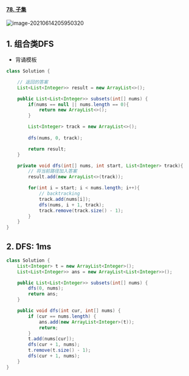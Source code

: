 #### [78. 子集](https://leetcode-cn.com/problems/subsets/)

![image-20210614205950320](https://raw.githubusercontent.com/TWDH/Leetcode-From-Zero/pictures/img/image-20210614205950320.png)

## 1. 组合类DFS

* 背诵模板

```java
class Solution {

    // 返回的答案
    List<List<Integer>> result = new ArrayList<>();

    public List<List<Integer>> subsets(int[] nums) {
        if(nums == null || nums.length == 0){
            return new ArrayList<>();
        }

        List<Integer> track = new ArrayList<>();
        
        dfs(nums, 0, track);

        return result;
    }

    private void dfs(int[] nums, int start, List<Integer> track){
        // 将当前路径加入答案
        result.add(new ArrayList<>(track));

        for(int i = start; i < nums.length; i++){
            // backtracking
            track.add(nums[i]);
            dfs(nums, i + 1, track);
            track.remove(track.size() - 1);
        }
    }
}
```

## 2. DFS: 1ms

```java
class Solution {
    List<Integer> t = new ArrayList<Integer>();
    List<List<Integer>> ans = new ArrayList<List<Integer>>();

    public List<List<Integer>> subsets(int[] nums) {
        dfs(0, nums);
        return ans;
    }

    public void dfs(int cur, int[] nums) {
        if (cur == nums.length) {
            ans.add(new ArrayList<Integer>(t));
            return;
        }
        t.add(nums[cur]);
        dfs(cur + 1, nums);
        t.remove(t.size() - 1);
        dfs(cur + 1, nums);
    }
}
```

